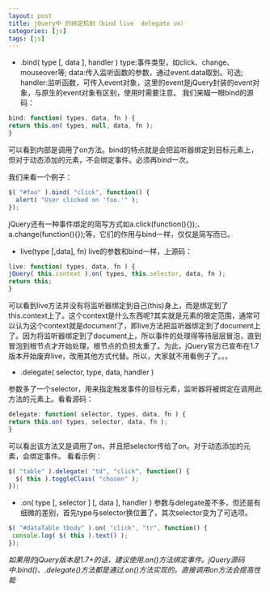 ```yaml
---
layout: post
title: jQuery中 的绑定机制（bind live  delegate on）
categories: [js]
tags: [js]
---
```



- .bind( type [, data ], handler )
 type:事件类型，如click、change、mouseover等;
data:传入监听函数的参数，通过event.data取到。可选;
handler:监听函数，可传入event对象，这里的event是jQuery封装的event对象，与原生的event对象有区别，使用时需要注意。
我们来瞄一眼bind的源码：
```js
bind: function( types, data, fn ) {
return this.on( types, null, data, fn );
}
```
可以看到内部是调用了on方法。bind的特点就是会把监听器绑定到目标元素上，但对于动态添加的元素，不会绑定事件。必须再bind一次。

我们来看一个例子：
```javascript
$( "#foo" ).bind( "click", function() {
  alert( "User clicked on 'foo.'" );
});
```
jQuery还有一种事件绑定的简写方式如a.click(function(){});、a.change(function(){});等，它们的作用与bind一样，仅仅是简写而已。

 - live(type [,data], fn)
live的参数和bind一样，上源码：

```js
live: function( types, data, fn ) {
jQuery( this.context ).on( types, this.selector, data, fn );
return this;
}
```

可以看到live方法并没有将监听器绑定到自己(this)身上，而是绑定到了this.context上了。这个context是什么东西呢?其实就是元素的限定范围，通常可以认为这个context就是document了，即live方法把监听器绑定到了document上了。因为将监听器绑定到了document上，所以事件的处理得等待层层冒泡，直到冒泡到根节点才开始处理，根节点的负担太重了。为此，jQuery官方已宣布在1.7版本开始废弃live，改用其他方式代替。所以，大家就不用看例子了。。。

 - .delegate( selector, type, data, handler )
 
 参数多了一个selector，用来指定触发事件的目标元素，监听器将被绑定在调用此方法的元素上。看看源码：

```js
delegate: function( selector, types, data, fn ) {
return this.on( types, selector, data, fn );
}
```

可以看出该方法又是调用了on，并且把selector传给了on。对于动态添加的元素，会绑定事件。
看看示例：

```javascript
$( "table" ).delegate( "td", "click", function() {
  $( this ).toggleClass( "chosen" );
});
```

 - .on( type [, selector ] [, data ], handler )
 参数与delegate差不多，但还是有细微的差别，首先type与selector换位置了，其次selector变为了可选项。
 
 ```javascript
$( "#dataTable tbody" ).on( "click", "tr", function() {
  console.log( $( this ).text() );
});
```


*如果用的jQuery版本是1.7+的话，建议使用.on()方法绑定事件。jQuery源码中.bind()、.delegate()方法都是通过.on()方法实现的。直接调用on方法会提高性能*





